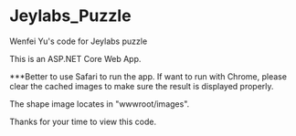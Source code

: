 # Jeylabs_Puzzle
Wenfei Yu's code for Jeylabs puzzle

This is an ASP.NET Core Web App. 

***Better to use Safari to run the app. If want to run with Chrome, please clear the cached images to make sure the result is displayed properly.

The shape image locates in "wwwroot/images". 

Thanks for your time to view this code.
